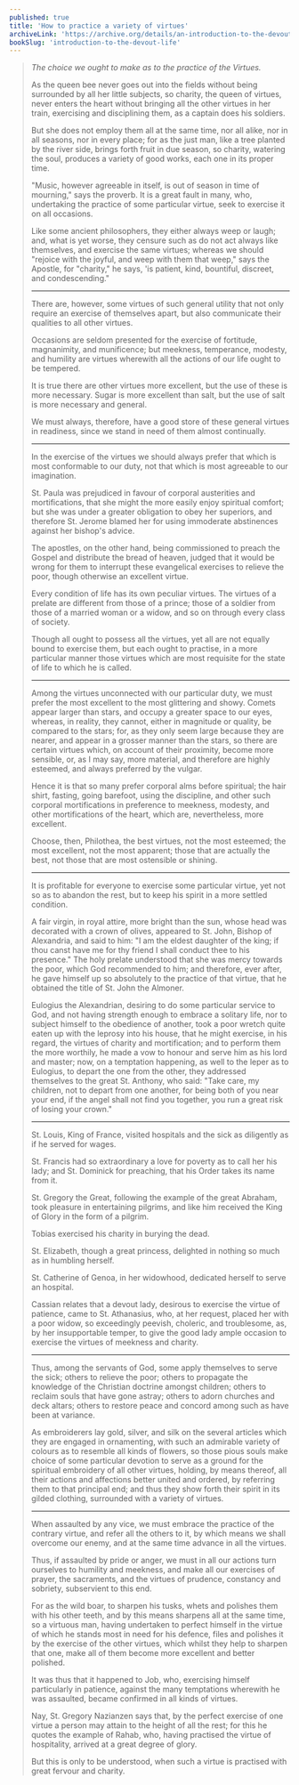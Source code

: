 ```yaml
---
published: true
title: 'How to practice a variety of virtues'
archiveLink: 'https://archive.org/details/an-introduction-to-the-devout-life/page/90?view=theater'
bookSlug: 'introduction-to-the-devout-life'
---
```


> *The choice we ought to make as to the practice of the Virtues.*
>
> As the queen bee never goes out into the fields without being surrounded by all her little subjects, so charity, the queen of virtues, never enters the heart without bringing all the other virtues in her train, exercising and disciplining them, as a captain does his soldiers.
>
> But she does not employ them all at the same time, nor all alike, nor in all seasons, nor in every place; for as the just man, like a tree planted by the river side, brings forth fruit in due season, so charity, watering the soul, produces a variety of good works, each one in its proper time.
>
> "Music, however agreeable in itself, is out of season in time of mourning," says the proverb. It is a great fault in many, who, undertaking the practice of some particular virtue, seek to exercise it on all occasions.
>
> Like some ancient philosophers, they either always weep or laugh; and, what is yet worse, they censure such as do not act always like themselves, and exercise the same virtues; whereas we should "rejoice with the joyful, and weep with them that weep," says the Apostle, for "charity," he says, 'is patient, kind, bountiful, discreet, and condescending."
>
> ---
> 
> There are, however, some virtues of such general utility that not only require an exercise of themselves apart, but also communicate their qualities to all other virtues.
>
> Occasions are seldom presented for the exercise of fortitude, magnanimity, and munificence; but meekness, temperance, modesty, and humility are virtues wherewith all the actions of our life ought to be tempered.
>
> It is true there are other virtues more excellent, but the use of these is more necessary. Sugar is more excellent than salt, but the use of salt is more necessary and general.
>
> We must always, therefore, have a good store of these general virtues in readiness, since we stand in need of them almost continually.
>
> ---
>
> In the exercise of the virtues we should always prefer that which is most conformable to our duty, not that which is most agreeable to our imagination.
>
> St. Paula was prejudiced in favour of corporal austerities and mortifications, that she might the more easily enjoy spiritual comfort; but she was under a greater obligation to obey her superiors, and therefore St. Jerome blamed her for using immoderate abstinences against her bishop's advice.
>
> The apostles, on the other hand, being commissioned to preach the Gospel and distribute the bread of heaven, judged that it would be wrong for them to interrupt these evangelical exercises to relieve the poor, though otherwise an excellent virtue.
>
> Every condition of life has its own peculiar virtues. The virtues of a prelate are different from those of a prince; those of a soldier from those of a married woman or a widow, and so on through every class of society.
>
> Though all ought to possess all the virtues, yet all are not equally bound to exercise them, but each ought to practise, in a more particular manner those virtues which are most requisite for the state of life to which he is called.
>
> ---
>
> Among the virtues unconnected with our particular duty, we must prefer the most excellent to the most glittering and showy. Comets appear larger than stars, and occupy a greater space to our eyes, whereas, in reality, they cannot, either in magnitude or quality, be compared to the stars; for, as they only seem large because they are nearer, and appear in a grosser manner than the stars, so there are certain virtues which, on account of their proximity, become more sensible, or, as I may say, more material, and therefore are highly esteemed, and always preferred by the vulgar.
>
> Hence it is that so many prefer corporal alms before spiritual; the hair shirt, fasting, going barefoot, using the discipline, and other such corporal mortifications in preference to meekness, modesty, and other mortifications of the heart, which are, nevertheless, more excellent.
>
> Choose, then, Philothea, the best virtues, not the most esteemed; the most excellent, not the most apparent; those that are actually the best, not those that are most ostensible or shining.
>
> ---
>
> It is profitable for everyone to exercise some particular virtue, yet not so as to abandon the rest, but to keep his spirit in a more settled condition.
>
> A fair virgin, in royal attire, more bright than the sun, whose head was decorated with a crown of olives, appeared to St. John, Bishop of Alexandria, and said to him: "I am the eldest daughter of the king; if thou canst have me for thy friend I shall conduct thee to his presence." The holy prelate understood that she was mercy towards the poor, which God recommended to him; and therefore, ever after, he gave himself up so absolutely to the practice of that virtue, that he obtained the title of St. John the Almoner.
>
> Eulogius the Alexandrian, desiring to do some particular service to God, and not having strength enough to embrace a solitary life, nor to subject himself to the obedience of another, took a poor wretch quite eaten up with the leprosy into his house, that he might exercise, in his regard, the virtues of charity and mortification; and to perform them the more worthily, he made a vow to honour and serve him as his lord and master; now, on a temptation happening, as well to the leper as to Eulogius, to depart the one from the other, they addressed themselves to the great St. Anthony, who said: "Take care, my children, not to depart from one another, for being both of you near your end, if the angel shall not find you together, you run a great risk of losing your crown."
>
> ---
>
> St. Louis, King of France, visited hospitals and the sick as diligently as if he served for wages.
>
> St. Francis had so extraordinary a love for poverty as to call her his lady; and St. Dominick for preaching, that his Order takes its name from it.
>
> St. Gregory the Great, following the example of the great Abraham, took pleasure in entertaining pilgrims, and like him received the King of Glory in the form of a pilgrim.
>
> Tobias exercised his charity in burying the dead.
>
> St. Elizabeth, though a great princess, delighted in nothing so much as in humbling herself.
>
> St. Catherine of Genoa, in her widowhood, dedicated herself to serve an hospital.
>
> Cassian relates that a devout lady, desirous to exercise the virtue of patience, came to St. Athanasius, who, at her request, placed her with a poor widow, so exceedingly peevish, choleric, and troublesome, as, by her insupportable temper, to give the good lady ample occasion to exercise the virtues of meekness and charity.
>
> ---
>
> Thus, among the servants of God, some apply themselves to serve the sick; others to relieve the poor; others to propagate the knowledge of the Christian doctrine amongst children; others to reclaim souls that have gone astray; others to adorn churches and deck altars; others to restore peace and concord among such as have been at variance.
>
> As embroiderers lay gold, silver, and silk on the several articles which they are engaged in ornamenting, with such an admirable variety of colours as to resemble all kinds of flowers, so those pious souls make choice of some particular devotion to serve as a ground for the spiritual embroidery of all other virtues, holding, by means thereof, all their actions and affections better united and ordered, by referring them to that principal end; and thus they show forth their spirit in its gilded clothing, surrounded with a variety of virtues.
>
> ---
>
> When assaulted by any vice, we must embrace the practice of the contrary virtue, and refer all the others to it, by which means we shall overcome our enemy, and at the same time advance in all the virtues.
>
> Thus, if assaulted by pride or anger, we must in all our actions turn ourselves to humility and meekness, and make all our exercises of prayer, the sacraments, and the virtues of prudence, constancy and sobriety, subservient to this end.
>
> For as the wild boar, to sharpen his tusks, whets and polishes them with his other teeth, and by this means sharpens all at the same time, so a virtuous man, having undertaken to perfect himself in the virtue of which he stands most in need for his defence, files and polishes it by the exercise of the other virtues, which whilst they help to sharpen that one, make all of them become more excellent and better polished.
>
> It was thus that it happened to Job, who, exercising himself particularly in patience, against the many temptations wherewith he was assaulted, became confirmed in all kinds of virtues.
>
> Nay, St. Gregory Nazianzen says that, by the perfect exercise of one virtue a person may attain to the height of all the rest; for this he quotes the example of Rahab, who, having practised the virtue of hospitality, arrived at a great degree of glory.
>
> But this is only to be understood, when such a virtue is practised with great fervour and charity.